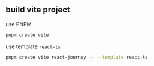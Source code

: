 ##  build vite project

use PNPM

```sh
pnpm create vite
```

use template `react-ts`

```sh
pnpm create vite react-journey -- --template react-ts
```

